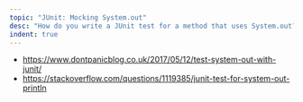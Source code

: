 ```yaml
---
topic: "JUnit: Mocking System.out"
desc: "How do you write a JUnit test for a method that uses System.out?"
indent: true
---
```


* <https://www.dontpanicblog.co.uk/2017/05/12/test-system-out-with-junit/>
* <https://stackoverflow.com/questions/1119385/junit-test-for-system-out-println>
